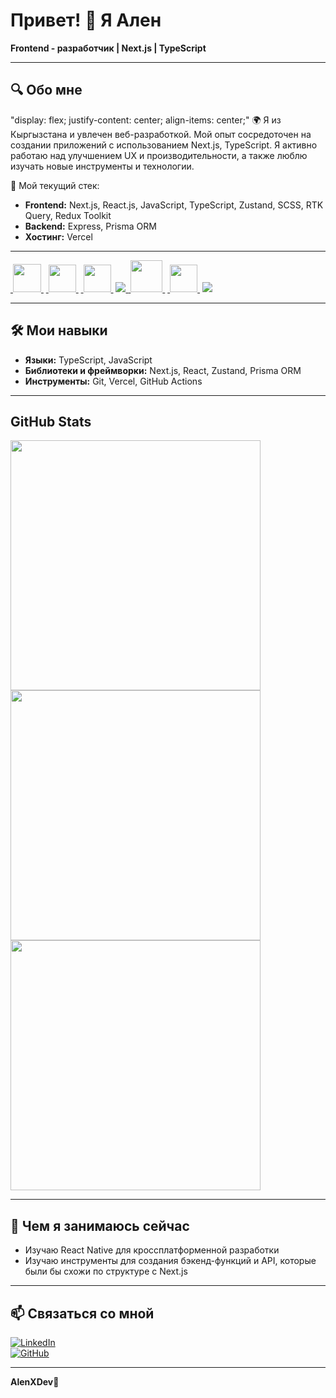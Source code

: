 # Привет! 👋 Я Ален

**Frontend - разработчик | Next.js | TypeScript**

---

## 🔍 Обо мне
"display: flex; justify-content: center; align-items: center;"
🌍 Я из Кыргызстана и увлечен веб-разработкой. Мой опыт сосредоточен на создании приложений с использованием Next.js, TypeScript. Я активно работаю над улучшением UX и производительности, а также люблю изучать новые инструменты и технологии.

🚀 Мой текущий стек:
- **Frontend:** Next.js, React.js, JavaScript, TypeScript, Zustand, SCSS, RTK Query, Redux Toolkit
- **Backend:** Express, Prisma ORM
- **Хостинг:** Vercel

---

<p align="left">
    <a href="https://nextjs.org/" target="_blank">&nbsp<img  width="45px" src="https://i.ibb.co/0ymcg1H/259-oooo-plus-removebg-preview.png"/>&nbsp</a>
    <a href="https://www.typescriptlang.org/" target="_blank">&nbsp<img width="44px" src="https://i.ibb.co/myc6m6B/ica-FVm-C2-2x.jpg"/>&nbsp</a>
    <a href="https://developer.mozilla.org/en-US/docs/Web/JavaScript" target="_blank">&nbsp<img width="44px" src="https://img.icons8.com/color/48/000000/javascript--v1.png"/>&nbsp</a>
    <a href="https://reactjs.org/" target="_blank"> <img src="https://img.icons8.com/color/48/000000/react-native.png"/> </a>
    <a href="https://sass-lang.com/" target="_blank">&nbsp<img width="51px" src="https://i.ibb.co/Z6kGf6Z/3.png"/>&nbsp</a> 
    <a href="https://code.visualstudio.com/" target="_blank">&nbsp<img  width="44px"src="https://i.ibb.co/z65rXyV/vs-code.png"/>&nbsp</a>
    <a href="https://git-scm.com/" target="_blank"> <img src="https://img.icons8.com/color/48/000000/git.png"/> </a>
</p>

---

## 🛠️ Мои навыки

- **Языки:** TypeScript, JavaScript
- **Библиотеки и фреймворки:** Next.js, React, Zustand, Prisma ORM
- **Инструменты:** Git, Vercel, GitHub Actions

---
## GitHub Stats

<img width=400 src='https://github-readme-stats.vercel.app/api?username=devAlen01&theme=vue-dark&show_icons=true&hide_border=true&count_private=true' />
<img width=400 src='https://github-readme-streak-stats.herokuapp.com/?user=devAlen01&theme=vue-dark&hide_border=true' />
<img width=400 src='https://github-readme-stats.vercel.app/api/top-langs/?username=devAlen01&theme=vue-dark&show_icons=true&hide_border=true&layout=compact' />

---

## 🌱 Чем я занимаюсь сейчас

- Изучаю React Native для кроссплатформенной разработки
- Изучаю инструменты для создания бэкенд-функций и API, которые были бы схожи по структуре с Next.js

---

## 📫 Связаться со мной

[![LinkedIn](https://img.shields.io/badge/LinkedIn-профиль-blue?style=for-the-badge&logo=linkedin)](https://linkedin.com/in/ваш-профиль)  
[![GitHub](https://img.shields.io/badge/GitHub-https://devAlen01-black?style=for-the-badge&logo=github)](https://github.com/devAlen01)

---

**AlenXDev💯**
